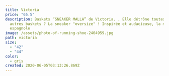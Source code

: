 ```yaml
---
title: Victoria
price: "65.5"
description: Baskets “SNEAKER MALLA” de Victoria. , Elle détrône toutes les
  autres baskets ? La sneaker "oversize" ! Inspirée et audacieuse, la marque
  espagnole
image: /assets/photo-of-running-shoe-2404959.jpg
path: victoria
size:
  - "42"
  - "44"
color:
  - gris
created: 2020-06-05T03:13:26.869Z
---
```

